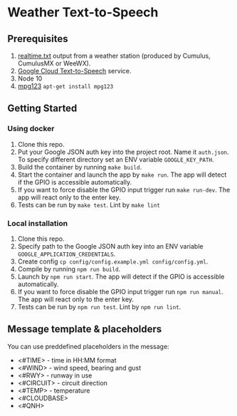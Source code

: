 # Weather Text-to-Speech
## Prerequisites
1. [realtime.txt](https://cumuluswiki.org/a/Realtime.txt) output from a weather station (produced by Cumulus, CumulusMX or WeeWX).
1. [Google Cloud Text-to-Speech](https://cloud.google.com/text-to-speech) service.
1. Node 10
1. [mpg123](https://www.mpg123.de/) `apt-get install mpg123`

## Getting Started
### Using docker
1. Clone this repo.
1. Put your Google JSON auth key into the project root. Name it `auth.json`. To specify different directory set an ENV variable `GOOGLE_KEY_PATH`.
1. Build the container by running `make build`.
1. Start the container and launch the app by `make run`. The app will detect if the GPIO is accessible automatically.
1. If you want to force disable the GPIO input trigger run `make run-dev`. The app will react only to the enter key.
1. Tests can be run by `make test`. Lint by `make lint`
### Local installation
1. Clone this repo.
1. Specify path to the Google JSON auth key into an ENV variable `GOOGLE_APPLICATION_CREDENTIALS`.
1. Create config `cp config/config.example.yml config/config.yml`.
1. Compile by running `npm run build`.
1. Launch by `npm run start`. The app will detect if the GPIO is accessible automatically.
1. If you want to force disable the GPIO input trigger run `npm run manual`. The app will react only to the enter key.
1. Tests can be run by `npm run test`. Lint by `npm run lint`.

## Message template & placeholders
You can use preddefined placeholders in the message:
- <#TIME> - time in HH:MM format
- <#WIND> - wind speed, bearing and gust
- <#RWY> - runway in use
- <#CIRCUIT> - circuit direction
- <#TEMP> - temperature
- <#CLOUDBASE>
- <#QNH>
